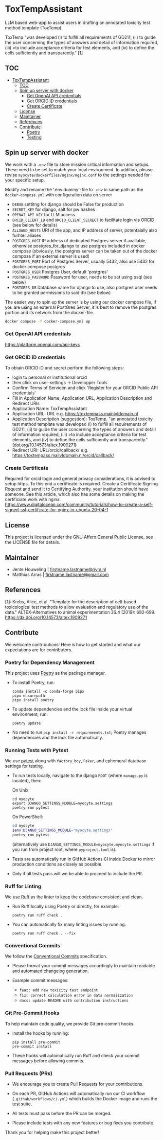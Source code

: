 # ToxTempAssistant
LLM based web-app to assist users in drafting an annotated toxicity test method template (ToxTemp).

ToxTemp "was developed (i) to fulfill all requirements of GD211, (ii) to guide the user concerning the types of answers and detail of information required, (iii) >to include acceptance criteria for test elements, and (iv) to define the cells sufficiently and transparently." [1]

## TOC
- [ToxTempAssistant](#toxtempassistant)
  - [TOC](#toc)
  - [Spin up server with docker](#spin-up-server-with-docker)
    - [Get OpenAI API credentials](#get-openai-api-credentials)
    - [Get ORCID iD credentials](#get-orcid-id-credentials)
    - [Create Certificate](#create-certificate)
  - [License](#license)
  - [Maintainer](#maintainer)
  - [References](#references)
  - [Contribute](#contribute)
    - [Poetry](#poetry)
    - [Testing](#testing)

## Spin up server with docker
We work with a `.env` file to store mission critical information and setups. These need to be set to match your local environment. In addition, please revise `myocyte/dockerfiles/nginx/nginx.conf` to the settings needed for your specific setup.

Modify and rename the '.env.dummy'-file to `.env` in same path as the `docker-compose.yml` with configuration data on server

- `DEBUG` settitng for django should be False for production
- `SECRET_KEY` for django, salt for pw hashes
- `OPENAI_API_KEY` for LLM access
- `ORCID_CLIENT_ID` and `ORCID_CLIENT_SECRECT` to facilitate login via ORCID (see below for details)
- `ALLOWED_HOSTS` URI of the app, and IP address of server, potentaially also furhter aliases
- `POSTGRES_HOST` IP address of dedicated Postgres server if available, otherwise postgres_for_django to use postgres included in docker compose (obviously, the postgres server can be taken out of the docker compose if an external server is used)
- `POSTGRES_PORT` Port of Postgres Server, usually 5432, also use 5432 for docker compose postgres
- `POSTGRES_USER` Postgres User, default 'postgres'
- `POSTGRES_PASSWORD` Password for user, needs to be set using psql (see below)
- `POSTGRES_DB` Database name for django to use, also postgres user needs to be granted permissions to said db (see below)


The easier way to spin up the server is by using our docker compose file, if you are using an external PostGres Server, it is best to remove the postgres portion and its network from the docker-file. 
```bash
docker compose -f docker-compose.yml up
```

### Get OpenAI API credentials
https://platform.openai.com/api-keys

### Get ORCID iD credentials
To obtain ORCID iD and secret perform the following steps:
- login to personal or institutional orcid
- then click on user-settings -> Developper Tools 
- Confirm Terms of Servicen and click 'Register for your ORCID Public API credentials'
- Fill in Application Name, Application URL, Application Description and Redirect URIs
- Application Name: ToxTempAssistant
- Application URL: URL e.g. https://toxtempass.mainlvldomain.nl
- Application Description (suggestion): ToxTemp, "an annotated toxicity test method template was developed (i) to fulfill all requirements of GD211, (ii) to guide the user concerning the types of answers and detail of information required, (iii) >to include acceptance criteria for test elements, and (iv) to define the cells sufficiently and transparently." (doi.org/10.14573/altex.1909271)
- Redirect URI: URL/orcid/callback/ e.g. https://toxtempass.mailvldomain.nl/orcid/callback/
   
### Create Certificate
Required for orcid login and general privacy considerations, it is advised to setup https. To this end a certificate is required. Create a Certificate Signing Request and send it to Certifying Authority, your institution should have someone. 
See this article, which also has some details on making the certificiate work with nginx: https://www.digitalocean.com/community/tutorials/how-to-create-a-self-signed-ssl-certificate-for-nginx-in-ubuntu-20-04-1


## License
This project is licensed under the GNU Affero General Public License, see the LICENSE file for details.

## Maintainer
- Jente Houweling | firstname.lastname@rivm.nl
- Matthias Arras | firstname.lastname@gmail.com
  
## References
[1]: Krebs, Alice, et al. "Template for the description of cell-based toxicological test methods to allow evaluation and regulatory use of the data." ALTEX-Alternatives to animal experimentation 36.4 (2019): 682-699. https://dx.doi.org/10.14573/altex.1909271

## Contribute

We welcome contributions! Here is how to get started and what our expectations are for contributors.

### Poetry for Dependency Management

This project uses [Poetry](https://python-poetry.org/) as the package manager.

- To install Poetry, run:
  ```
  conda install -c conda-forge pipx
  pipx ensurepath
  pipx install poetry
  ```

- To update dependencies and the lock file inside your virtual environment, run:
  ```
  poetry update
  ```

- No need to run `pip install -r requirements.txt`; Poetry manages dependencies and the lock file automatically.

### Running Tests with Pytest

We use [pytest](https://docs.pytest.org/en/stable/) along with `factory_boy`, `Faker`, and ephemeral database settings for testing.

- To run tests locally, navigate to the django `ROOT` (where `manage.py` is located), then:

  On Unix:
  ```shell
  cd myocyte
  export DJANGO_SETTINGS_MODULE=myocyte.settings  
  poetry run pytest
  ```

  On PowerShell:
  ```powershell
  cd myocyte
  $env:DJANGO_SETTINGS_MODULE="myocyte.settings"
  poetry run pytest
  ```
  (alternatively use `DJANGO_SETTINGS_MODULE=myocyte.myocyte.settings` if you run from project root, where `pyproject.toml` is).

- Tests are automatically run in GitHub Actions CI inside Docker to mirror production conditions as closely as possible.

- Only if all tests pass will we be able to proceed to include the PR.

### Ruff for Linting

We use [Ruff](https://github.com/charliermarsh/ruff) as the linter to keep the codebase consistent and clean.

- Run Ruff locally using Poetry or directly, for example:
  ```
  poetry run ruff check .
  ```

- You can automatically fix many linting issues by running:
  ```
  poetry run ruff check . --fix
  ```

### Conventional Commits

We follow the [Conventional Commits](https://www.conventionalcommits.org/en/v1.0.0/) specification.

- Please format your commit messages accordingly to maintain readable and automated changelog generation.

- Example commit messages:
  - `feat: add new toxicity test endpoint`
  - `fix: correct calculation error in data normalization`
  - `docs: update README with contribution instructions`

### Git Pre-Commit Hooks

To help maintain code quality, we provide Git pre-commit hooks.

- Install the hooks by running:
  ```
  pip install pre-commit
  pre-commit install
  ```

- These hooks will automatically run Ruff and check your commit messages before allowing commits.

### Pull Requests (PRs)

- We encourage you to create Pull Requests for your contributions.

- On each PR, GitHub Actions will automatically run our CI workflow (`.github/workflows/ci.yml`) which builds the Docker image and runs the test suite.

- All tests must pass before the PR can be merged.

- Please include tests with any new features or bug fixes you contribute.

Thank you for helping make this project better!
